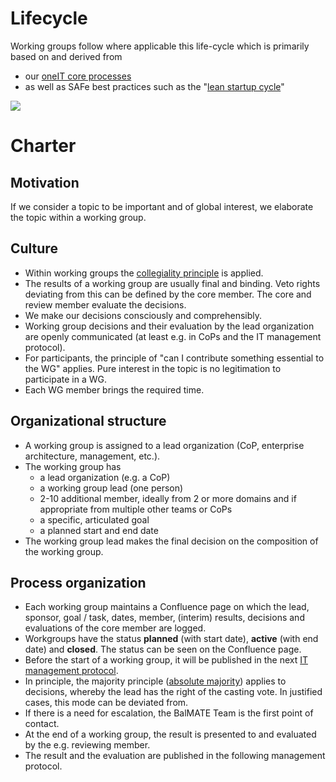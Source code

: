 # Lifecycle

Working groups follow where applicable this life-cycle which is primarily based on and derived from
- our [oneIT core processes](https://confluence.baloisenet.com/atlassian/x/VI7gcg) 
- as well as SAFe best practices such as the "[lean startup cycle](https://www.scaledagileframework.com/epic/)"

![](http://www.plantuml.com/plantuml/proxy?cache=no&src=https://raw.githubusercontent.com/baloise/BalMATE/bringWGInfosUpToDate/docs/concepts/lifecycle.puml)

# Charter

## Motivation
If we consider a topic to be important and of global interest, we elaborate the topic within a working group.

## Culture
 - Within working groups the [collegiality principle](https://de.wikipedia.org/wiki/Kollegialit%C3%A4tsprinzip) is applied.
 - The results of a working group are usually final and binding. Veto rights deviating from this can be defined by the core member. The core and review member evaluate the decisions.
 - We make our decisions consciously and comprehensibly.  
 - Working group decisions and their evaluation by the lead organization are openly communicated (at least e.g. in CoPs and the IT management protocol).
 - For participants, the principle of "can I contribute something essential to the WG" applies. Pure interest in the topic is no legitimation to participate in a WG.
 - Each WG member brings the required time.

## Organizational structure
 - A working group is assigned to a lead organization (CoP, enterprise architecture, management, etc.).
 - The working group has
   - a lead organization (e.g. a CoP)
   - a working group lead (one person)
   - 2-10 additional member, ideally from 2 or more domains and if appropriate from multiple other teams or CoPs
   - a specific, articulated goal
   - a planned start and end date
 - The working group lead makes the final decision on the composition of the working group.

## Process organization
 - Each working group maintains a Confluence page on which the lead, sponsor, goal / task, dates, member, (interim) results, decisions and evaluations of the core member are logged. 
- Workgroups have the status **planned** (with start date), **active** (with end date) and **closed**. The status can be seen on the Confluence page.
- Before the start of a working group, it will be published in the next [IT management protocol](https://confluence.baloisenet.com/atlassian/x/WYHbLw).
- In principle, the majority principle ([absolute majority](https://en.wikipedia.org/wiki/Supermajority)) applies to decisions, whereby the lead has the right of the casting vote. In justified cases, this mode can be deviated from.
- If there is a need for escalation, the BalMATE Team is the first point of contact.
- At the end of a working group, the result is presented to and evaluated by the e.g. reviewing member.
- The result and the evaluation are published in the following management protocol.

